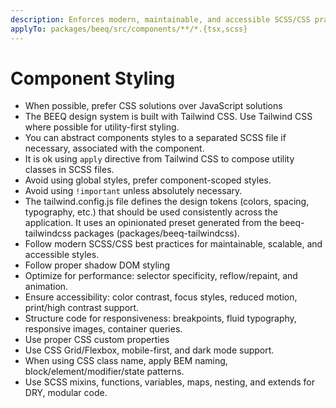 ```yaml
---
description: Enforces modern, maintainable, and accessible SCSS/CSS practices for all component stylesheets.
applyTo: packages/beeq/src/components/**/*.{tsx,scss}
---
```


# Component Styling

- When possible, prefer CSS solutions over JavaScript solutions
- The BEEQ design system is built with Tailwind CSS. Use Tailwind CSS where possible for utility-first styling.
- You can abstract components styles to a separated SCSS file if necessary, associated with the component.
- It is ok using `apply` directive from Tailwind CSS to compose utility classes in SCSS files.
- Avoid using global styles, prefer component-scoped styles.
- Avoid using `!important` unless absolutely necessary.
- The tailwind.config.js file defines the design tokens (colors, spacing, typography, etc.) that should be used consistently across the application. It uses an opinionated preset generated from the beeq-tailwindcss packages (packages/beeq-tailwindcss).
- Follow modern SCSS/CSS best practices for maintainable, scalable, and accessible styles.
- Follow proper shadow DOM styling
- Optimize for performance: selector specificity, reflow/repaint, and animation.
- Ensure accessibility: color contrast, focus styles, reduced motion, print/high contrast support.
- Structure code for responsiveness: breakpoints, fluid typography, responsive images, container queries.
- Use proper CSS custom properties
- Use CSS Grid/Flexbox, mobile-first, and dark mode support.
- When using CSS class name, apply BEM naming, block/element/modifier/state patterns.
- Use SCSS mixins, functions, variables, maps, nesting, and extends for DRY, modular code.
